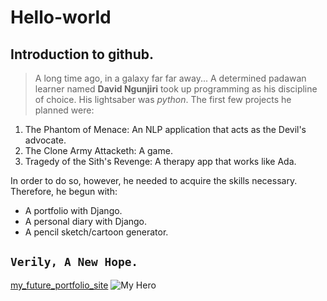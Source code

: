 # Hello-world
## Introduction to github.
> A long time ago, in a galaxy far far away...
A determined padawan learner named **David Ngunjiri** took up programming as his discipline of choice. His lightsaber was *python*.
The first few projects he planned were:
1. The Phantom of Menace: An NLP application that acts as the Devil's advocate.
2. The Clone Army Attacketh: A game.
3. Tragedy of the Sith's Revenge: A therapy app that works like Ada.

In order to do so, however, he needed to acquire the skills necessary. Therefore, he begun with:
- A portfolio with Django.
- A personal diary with Django.
- A pencil sketch/cartoon generator.

`Verily, A New Hope.`
---
[my_future_portfolio_site](https://www.mein-site.com)
![My Hero](revan.jpg)

